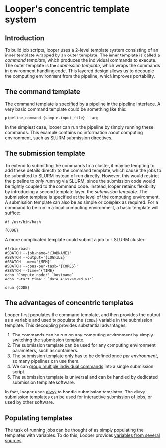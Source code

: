 # Looper's concentric template system

## Introduction

To build job scripts, looper uses a 2-level template system consisting of an inner template wrapped by an outer template. The inner template is called a *command template*, which produces the individual commands to execute. The outer template is the *submission template*, which wraps the commands in environment handling code. This layered design allows us to decouple the computing environment from the pipeline, which improves portability.

## The command template

The command template is specified by a pipeline in the pipeline interface. A very basic command template could be something like this:

```console
pipeline_command {sample.input_file} --arg
```

In the simplest case, looper can run the pipeline by simply running these commands. This example contains no information about computing environment, such as SLURM submission directives.

## The submission template

To extend to submitting the commands to a cluster, it may be tempting to add these details directly to the command template, which cause the jobs to be submitted to SLURM instead of run directly. However, this would restrict the pipeline to *only* running via SLURM, since the submission code would be tightly coupled to the command code. Instead, looper retains flexibility by introducing a second template layer, the *submission template*. The submission template is specified at the level of the computing environment.  A submission template can also be as simple or complex as required. For a command to be run in a local computing environment, a basic template will suffice:

```console
#! /usr/bin/bash

{CODE}
```

A more complicated template could submit a job to a SLURM cluster:

```console
#!/bin/bash
#SBATCH --job-name='{JOBNAME}'
#SBATCH --output='{LOGFILE}'
#SBATCH --mem='{MEM}'
#SBATCH --cpus-per-task='{CORES}'
#SBATCH --time='{TIME}'
echo 'Compute node:' `hostname`
echo 'Start time:' `date +'%Y-%m-%d %T'`

srun {CODE}
```

## The advantages of concentric templates

Looper first populates the command template, and then provides the output as a variable and used to populate the `{CODE}` variable in the submission template. This decoupling provides substantial advantages:

1. The commands can be run on any computing environment by simply switching the submission template.
2. The submission template can be used for any computing environment parameters, such as containers.
3. The submission template only has to be defined once *per environment*, so many pipelines can use them.
4. We can [group multiple individual commands](grouping-jobs.md) into a single submission script.
5. The submission template is universal and can be handled by dedicated submission template software.

In fact, looper uses [divvy](http://divvy.databio.org) to handle submission templates. The divvy submission templates can be used for interactive submission of jobs, or used by other software.

## Populating templates

The task of running jobs can be thought of as simply populating the templates with variables. To do this, Looper provides [variables from several sources](variable-namespaces.md). 
